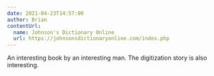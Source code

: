 ```yaml
---
date: 2021-04-23T14:57:00
author: Brian
contentUrl: 
  name: Johnson's Dictionary Online
  url: https://johnsonsdictionaryonline.com/index.php
---
```

An interesting book by an interesting man. The digitization story is also interesting.